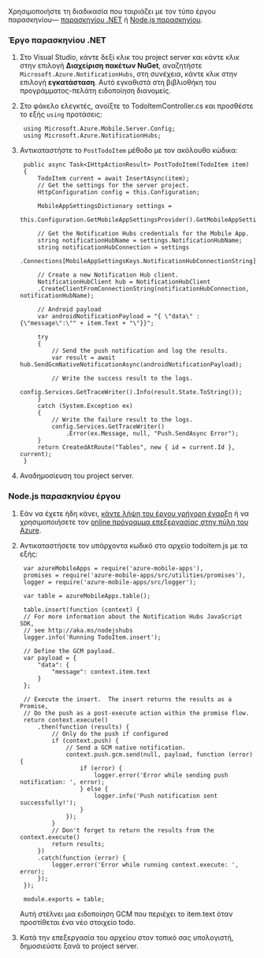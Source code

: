 Χρησιμοποιήστε τη διαδικασία που ταιριάζει με τον τύπο έργου παρασκηνίου&mdash; [παρασκηνίου .NET](#dotnet) ή [Node.js παρασκηνίου](#nodejs).

### <a name="dotnet"></a>Έργο παρασκηνίου .NET

1. Στο Visual Studio, κάντε δεξί κλικ του project server και κάντε κλικ στην επιλογή **Διαχείριση πακέτων NuGet**, αναζητήστε `Microsoft.Azure.NotificationHubs`, στη συνέχεια, κάντε κλικ στην επιλογή **εγκατάσταση**. Αυτό εγκαθιστά στη βιβλιοθήκη του προγράμματος-πελάτη ειδοποίηση διανομείς.

2. Στο φάκελο ελεγκτές, ανοίξτε το TodoItemController.cs και προσθέστε το εξής `using` προτάσεις:

        using Microsoft.Azure.Mobile.Server.Config;
        using Microsoft.Azure.NotificationHubs;

3. Αντικαταστήστε το `PostTodoItem` μέθοδο με τον ακόλουθο κώδικα:  

      
        public async Task<IHttpActionResult> PostTodoItem(TodoItem item)
        {
            TodoItem current = await InsertAsync(item);
            // Get the settings for the server project.
            HttpConfiguration config = this.Configuration;

            MobileAppSettingsDictionary settings = 
                this.Configuration.GetMobileAppSettingsProvider().GetMobileAppSettings();

            // Get the Notification Hubs credentials for the Mobile App.
            string notificationHubName = settings.NotificationHubName;
            string notificationHubConnection = settings
                .Connections[MobileAppSettingsKeys.NotificationHubConnectionString].ConnectionString;

            // Create a new Notification Hub client.
            NotificationHubClient hub = NotificationHubClient
            .CreateClientFromConnectionString(notificationHubConnection, notificationHubName);

            // Android payload
            var androidNotificationPayload = "{ \"data\" : {\"message\":\"" + item.Text + "\"}}";

            try
            {
                // Send the push notification and log the results.
                var result = await hub.SendGcmNativeNotificationAsync(androidNotificationPayload);

                // Write the success result to the logs.
                config.Services.GetTraceWriter().Info(result.State.ToString());
            }
            catch (System.Exception ex)
            {
                // Write the failure result to the logs.
                config.Services.GetTraceWriter()
                    .Error(ex.Message, null, "Push.SendAsync Error");
            }
            return CreatedAtRoute("Tables", new { id = current.Id }, current);
        }

4. Αναδημοσίευση του project server.

### <a name="nodejs"></a>Node.js παρασκηνίου έργου

1. Εάν να έχετε ήδη κάνει, [κάντε λήψη του έργου γρήγορη έναρξη](app-service-mobile-node-backend-how-to-use-server-sdk.md#download-quickstart) ή να χρησιμοποιήσετε τον [online πρόγραμμα επεξεργασίας στην πύλη του Azure](app-service-mobile-node-backend-how-to-use-server-sdk.md#online-editor).
 
1. Αντικαταστήσετε τον υπάρχοντα κωδικό στο αρχείο todoitem.js με τα εξής:

        var azureMobileApps = require('azure-mobile-apps'),
        promises = require('azure-mobile-apps/src/utilities/promises'),
        logger = require('azure-mobile-apps/src/logger');
        
        var table = azureMobileApps.table();
        
        table.insert(function (context) {
        // For more information about the Notification Hubs JavaScript SDK, 
        // see http://aka.ms/nodejshubs
        logger.info('Running TodoItem.insert');
        
        // Define the GCM payload.
        var payload = {
            "data": {
                "message": context.item.text
            }
        };   
        
        // Execute the insert.  The insert returns the results as a Promise,
        // Do the push as a post-execute action within the promise flow.
        return context.execute()
            .then(function (results) {
                // Only do the push if configured
                if (context.push) {
                    // Send a GCM native notification.
                    context.push.gcm.send(null, payload, function (error) {
                        if (error) {
                            logger.error('Error while sending push notification: ', error);
                        } else {
                            logger.info('Push notification sent successfully!');
                        }
                    });
                }
                // Don't forget to return the results from the context.execute()
                return results;
            })
            .catch(function (error) {
                logger.error('Error while running context.execute: ', error);
            });
        });
        
        module.exports = table;  

    Αυτή στέλνει μια ειδοποίηση GCM που περιέχει το item.text όταν προστίθεται ένα νέο στοιχείο todo. 

2. Κατά την επεξεργασία του αρχείου στον τοπικό σας υπολογιστή, δημοσιεύστε ξανά το project server. 
